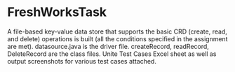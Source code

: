 # FreshWorksTask
A file-based key-value data store that supports the basic CRD (create, read, and delete) operations is built (all the conditions specified in the assignment are met).
datasource.java is the driver file.
createRecord, readRecord, DeleteRecord are the class files.
Unite Test Cases Excel sheet as well as output screenshots for various test cases attached.
